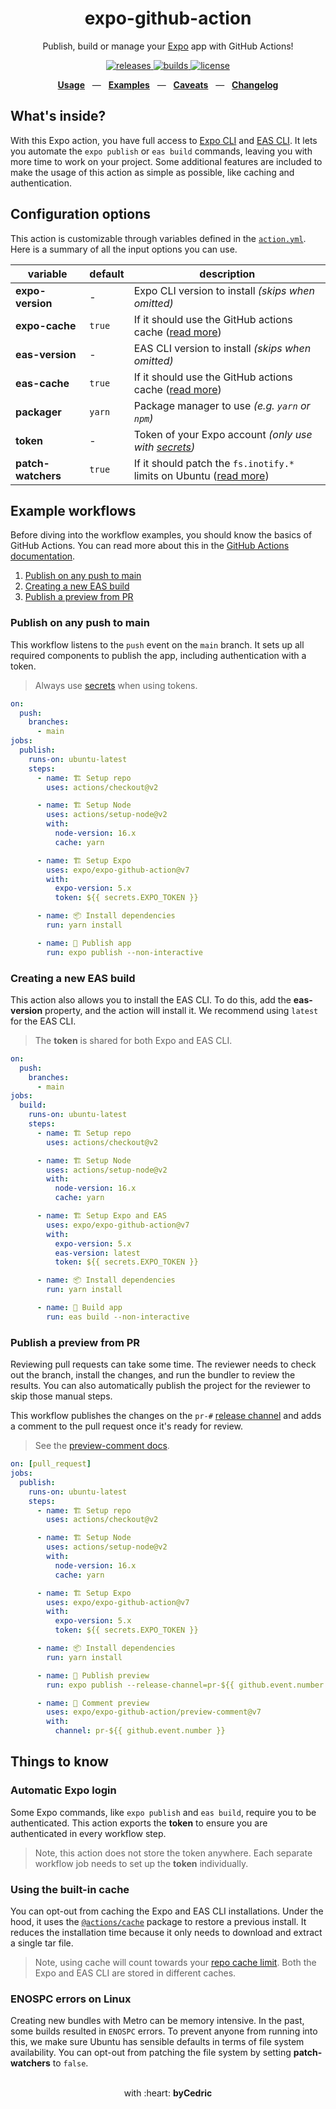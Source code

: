 <div align="center">
  <h1>expo-github-action</h1>
  <p>Publish, build or manage your <a href="https://github.com/expo/expo">Expo</a> app with GitHub Actions!</p>
  <p>
    <a href="https://github.com/expo/expo-github-action/releases">
      <img src="https://img.shields.io/github/v/release/expo/expo-github-action" alt="releases" />
    </a>
    <a href="https://github.com/expo/expo-github-action/actions">
      <img src="https://img.shields.io/github/workflow/status/expo/expo-github-action/test" alt="builds" />
    </a>
    <a href="https://github.com/expo/expo-github-action/blob/main/LICENSE.md">
      <img src="https://img.shields.io/github/license/expo/expo-github-action" alt="license" />
    </a>
  </p>
  <p align="center">
    <a href="#configuration-options"><b>Usage</b></a>
    &nbsp;&nbsp;&mdash;&nbsp;&nbsp;
    <a href="#example-workflows"><b>Examples</b></a>
    &nbsp;&nbsp;&mdash;&nbsp;&nbsp;
    <a href="#things-to-know"><b>Caveats</b></a>
    &nbsp;&nbsp;&mdash;&nbsp;&nbsp;
    <a href="/blob/main/CHANGELOG.md"><b>Changelog</b></a>
  </p>
</div>

## What's inside?

With this Expo action, you have full access to [Expo CLI][link-expo-cli] and [EAS CLI][link-eas-cli].
It lets you automate the `expo publish` or `eas build` commands, leaving you with more time to work on your project.
Some additional features are included to make the usage of this action as simple as possible, like caching and authentication.

## Configuration options

This action is customizable through variables defined in the [`action.yml`](action.yml).
Here is a summary of all the input options you can use.

| variable           | default | description                                                                                   |
| ------------------ | ------- | --------------------------------------------------------------------------------------------- |
| **expo-version**   | -       | Expo CLI version to install _(skips when omitted)_                                            |
| **expo-cache**     | `true`  | If it should use the GitHub actions cache ([read more](#using-the-built-in-cache))            |
| **eas-version**    | -       | EAS CLI version to install _(skips when omitted)_                                             |
| **eas-cache**      | `true`  | If it should use the GitHub actions cache ([read more](#using-the-built-in-cache))            |
| **packager**       | `yarn`  | Package manager to use _(e.g. `yarn` or `npm`)_                                               |
| **token**          | -       | Token of your Expo account _(only use with [secrets][link-actions-secrets])_                  |
| **patch-watchers** | `true`  | If it should patch the `fs.inotify.*` limits on Ubuntu ([read more](#enospc-errors-on-linux)) |

## Example workflows

Before diving into the workflow examples, you should know the basics of GitHub Actions.
You can read more about this in the [GitHub Actions documentation][link-actions].

1. [Publish on any push to main](#publish-on-any-push-to-main)
2. [Creating a new EAS build](#creating-a-new-eas-build)
3. [Publish a preview from PR](#publish-a-preview-from-PR)

### Publish on any push to main

This workflow listens to the `push` event on the `main` branch.
It sets up all required components to publish the app, including authentication with a token.

> Always use [secrets][link-actions-secrets] when using tokens.

```yml
on:
  push:
    branches:
      - main
jobs:
  publish:
    runs-on: ubuntu-latest
    steps:
      - name: 🏗 Setup repo
        uses: actions/checkout@v2

      - name: 🏗 Setup Node
        uses: actions/setup-node@v2
        with:
          node-version: 16.x
          cache: yarn

      - name: 🏗 Setup Expo
        uses: expo/expo-github-action@v7
        with:
          expo-version: 5.x
          token: ${{ secrets.EXPO_TOKEN }}

      - name: 📦 Install dependencies
        run: yarn install

      - name: 🚀 Publish app
        run: expo publish --non-interactive
```

### Creating a new EAS build

This action also allows you to install the EAS CLI.
To do this, add the **eas-version** property, and the action will install it.
We recommend using `latest` for the EAS CLI.

> The **token** is shared for both Expo and EAS CLI.

```yml
on:
  push:
    branches:
      - main
jobs:
  build:
    runs-on: ubuntu-latest
    steps:
      - name: 🏗 Setup repo
        uses: actions/checkout@v2

      - name: 🏗 Setup Node
        uses: actions/setup-node@v2
        with:
          node-version: 16.x
          cache: yarn

      - name: 🏗 Setup Expo and EAS
        uses: expo/expo-github-action@v7
        with:
          expo-version: 5.x
          eas-version: latest
          token: ${{ secrets.EXPO_TOKEN }}

      - name: 📦 Install dependencies
        run: yarn install

      - name: 🚀 Build app
        run: eas build --non-interactive
```

### Publish a preview from PR

Reviewing pull requests can take some time. 
The reviewer needs to check out the branch, install the changes, and run the bundler to review the results.
You can also automatically publish the project for the reviewer to skip those manual steps.

This workflow publishes the changes on the `pr-#` [release channel][link-expo-release-channels] and adds a comment to the pull request once it's ready for review.

> See the [preview-comment docs](./preview-comment).

```yml
on: [pull_request]
jobs:
  publish:
    runs-on: ubuntu-latest
    steps:
      - name: 🏗 Setup repo
        uses: actions/checkout@v2

      - name: 🏗 Setup Node
        uses: actions/setup-node@v2
        with:
          node-version: 16.x
          cache: yarn

      - name: 🏗 Setup Expo
        uses: expo/expo-github-action@v7
        with:
          expo-version: 5.x
          token: ${{ secrets.EXPO_TOKEN }}

      - name: 📦 Install dependencies
        run: yarn install

      - name: 🚀 Publish preview
        run: expo publish --release-channel=pr-${{ github.event.number }} --non-interactive

      - name: 💬 Comment preview
        uses: expo/expo-github-action/preview-comment@v7
        with:
          channel: pr-${{ github.event.number }}
```

## Things to know

### Automatic Expo login

Some Expo commands, like `expo publish` and `eas build`, require you to be authenticated. 
This action exports the **token** to ensure you are authenticated in every workflow step.

> Note, this action does not store the token anywhere. Each separate workflow job needs to set up the **token** individually.

### Using the built-in cache

You can opt-out from caching the Expo and EAS CLI installations.
Under the hood, it uses the [`@actions/cache`][link-actions-cache-package] package to restore a previous install. 
It reduces the installation time because it only needs to download and extract a single tar file.

> Note, using cache will count towards your [repo cache limit][link-actions-cache-limit]. Both the Expo and EAS CLI are stored in different caches.

### ENOSPC errors on Linux

Creating new bundles with Metro can be memory intensive. 
In the past, some builds resulted in `ENOSPC` errors. 
To prevent anyone from running into this, we make sure Ubuntu has sensible defaults in terms of file system availability. 
You can opt-out from patching the file system by setting **patch-watchers** to `false`.

<div align="center">
  <br />
  with :heart:&nbsp;<strong>byCedric</strong>
  <br />
</div>

[link-actions]: https://help.github.com/en/categories/automating-your-workflow-with-github-actions
[link-actions-cache-limit]: https://github.com/actions/cache#cache-limits
[link-actions-cache-package]: https://github.com/actions/toolkit/tree/main/packages/cache
[link-actions-secrets]: https://help.github.com/en/actions/configuring-and-managing-workflows/creating-and-storing-encrypted-secrets
[link-expo-cli]: https://docs.expo.dev/workflow/expo-cli/
[link-expo-release-channels]: https://docs.expo.dev/distribution/release-channels/
[link-eas-cli]: https://github.com/expo/eas-cli#readme
[link-preview-comment]: https://github.com/expo/expo-github-action/pull/149#issuecomment-1013184520
